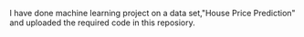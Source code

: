 I have done machine learning project on a data set,"House Price Prediction" and uploaded the required code in this reposiory.

